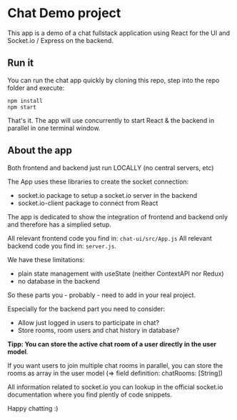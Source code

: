 # Chat Demo project

This app is a demo of a chat fullstack application using React for the UI
and Socket.io / Express on the backend. 

## Run it 

You can run the chat app quickly by cloning this repo, step into the repo folder and execute:

```
npm install
npm start
```

That's it. The app will use concurrently to start React & the backend in parallel in one terminal window.

## About the app

Both frontend and backend just run LOCALLY (no central servers, etc)

The App uses these libraries to create the socket connection:
* socket.io package to setup a socket.io server in the backend
* socket.io-client package to connect from React

The app is dedicated to show the integration of frontend and backend only and therefore has a simplied setup. 

All relevant frontend code you find in: `chat-ui/src/App.js`
All relevant backend code you find in: `server.js`.

We have these limitations:
* plain state management with useState (neither ContextAPI nor Redux)
* no database in the backend

So these parts you - probably - need to add in your real project.

Especially for the backend part you need to consider:
* Allow just logged in users to participate in chat?
* Store rooms, room users and chat history in database?

<b>Tipp: You can store the active chat room of a user directly in the user model</b>.

If you want users to join multiple chat rooms in parallel, you can store the rooms as array in the user model (=> field definition: chatRooms: [String])

All information related to socket.io you can lookup in the official socket.io documentation where you find plently of code snippets.

Happy chatting :)